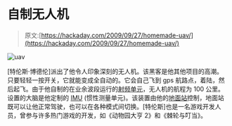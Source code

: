 # 自制无人机

> 原文:[https://hackaday.com/2009/09/27/homemade-uav/](https://hackaday.com/2009/09/27/homemade-uav/)

![uav](../Images/64274f2ea4b6cbc8d3dbcfd3331e3c27.png "uav")

[特伦斯·博德伦]派出了他令人印象深刻的无人机。该黑客是他其他项目的高潮。只要轻轻一按开关，它就能变成全自动的。它会自己飞到 gps 航路点，着陆，然后起飞。由于他自制的在业余波段运行的[射频单元](http://bordelon.net/modem.html)，无人机的航程为 100 公里。设置的大脑是他定制的 [IMU](http://bordelon.net/freespaceimu.html) (惯性测量单元)。该装置由他的[地面站](http://bordelon.net/groundstation.html)控制，地面站既可以让他正常驾驶，也可以在各种模式间切换。[特伦斯]也是一名游戏开发人员，曾参与许多热门游戏的开发，如《动物园大亨 2》和《棘轮与叮当》。